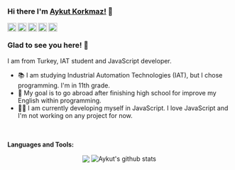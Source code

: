 ### Hi there I'm [Aykut Korkmaz!](https://aykutkorkmaz1.github.io/) 👋
<a href="https://www.facebook.com/aykutkorkmazX">
    <img align="left" width="20px" src="https://cdn.jsdelivr.net/npm/simple-icons@v3/icons/facebook.svg">
</a>
<a href="https://www.instagram.com/a_korkmmaz/">
    <img align="left" width="20px" src="https://cdn.jsdelivr.net/npm/simple-icons@v3/icons/instagram.svg">
</a>
<a href="https://twitter.com/AykutKorkmazX">
    <img align="left" width="20px" src="https://cdn.jsdelivr.net/npm/simple-icons@v3/icons/twitter.svg">
</a>
<a href="https://www.linkedin.com/in/aykutkorkmazx/">
    <img align="left" width="20" src="https://cdn.jsdelivr.net/npm/simple-icons@v3/icons/linkedin.svg">
</a>
<a href="https://github.com/aykutkorkmaz1">
    <img align="left" width="20px" src="https://cdn.jsdelivr.net/npm/simple-icons@v3/icons/github.svg">
</a>

<br />

### Glad to see you here! 🤩 &nbsp;


I am from Turkey, IAT student and JavaScript developer.
- 📚 I am studying Industrial Automation Technologies (IAT), but I chose programming. I'm in 11th grade.
- 🎯 My goal is to go abroad after finishing high school for improve my English within programming.
- 👨‍💻 I am currently developing myself in JavaScript. I love JavaScript and I'm not working on any project for now.

<br />

**Languages and Tools:** &nbsp;
<code><img height="17" src="https://cdn.jsdelivr.net/npm/simple-icons@v3/icons/javascript.svg"></code>
<code><img height="17" src="https://cdn.jsdelivr.net/npm/simple-icons@v3/icons/visualstudiocode.svg"></code>
<code><img height="17" src="https://cdn.jsdelivr.net/npm/simple-icons@v3/icons/node-dot-js.svg"></code>
<code><img height="17" src="https://cdn.jsdelivr.net/npm/simple-icons@v3/icons/npm.svg"></code>
<code><img height="17" src="https://cdn.jsdelivr.net/npm/simple-icons@v3/icons/git.svg"></code>
<code><img height="17" src="https://cdn.jsdelivr.net/npm/simple-icons@v3/icons/windows.svg"></code>
<code><img height="17" src="https://cdn.jsdelivr.net/npm/simple-icons@v3/icons/vim.svg"></code> 


<p align="center">
    <img align="center" src="https://github-readme-stats.vercel.app/api/top-langs/?username=aykutkorkmaz1&theme=radical&hide_langs_below=1&layout=compact" />
    <img align="center" src="https://github-readme-stats.vercel.app/api?username=aykutkorkmaz1&show_icons=true&theme=radical&line_height=25" alt="Aykut's github stats"/>
</p>